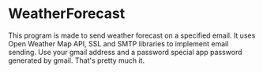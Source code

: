 # WeatherForecast

This program is made to send weather forecast on a specified email. It uses Open Weather Map API, SSL and SMTP libraries to implement email sending.
Use your gmail address and a password special app password generated by gmail.
That's pretty much it.
